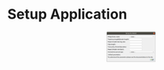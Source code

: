 # Setup Application

<p align="center">
  <img src="Widget/gitimages/init_setting.png" width="100">
</p>
